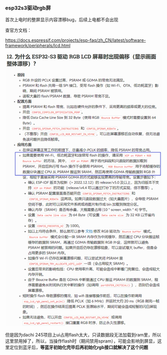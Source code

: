 ### esp32s3驱动rgb屏

首次上电时的整屏显示内容漂移bug，后续上电都不会出现

查官方文档：

https://docs.espressif.com/projects/esp-faq/zh_CN/latest/software-framework/peripherals/lcd.html

![image-20240418150250482](软件生涯bug记.assets/image-20240418150250482.png)

但是因为dachi 245项目上ui占用flash太大，只读数据段无法加载到ram里，所以这里禁用掉了，所以，当操作flash时（期间禁用spram），可能会影响到屏显，这里定位到蓝牙后，**等蓝牙初始化完毕后再初始化rgb接口就解决了这个问题**